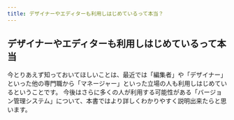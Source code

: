 ```yaml
---
title: デザイナーやエディターも利用しはじめているって本当？
---
```


## デザイナーやエディターも利用しはじめているって本当
今とりあえず知っておいてほしいことは、最近では「編集者」や「デザイナー」といった他の専門職から「マネージャー」といった立場の人も利用しはじめているということです。
今後はさらに多くの人が利用する可能性がある「バージョン管理システム」について、本書ではより詳しくわかりやすく説明出来たらと思います。
